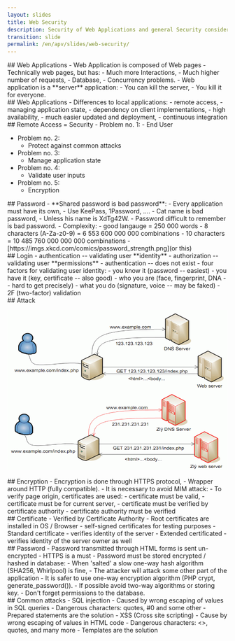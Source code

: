```yaml
---
layout: slides
title: Web Security
description: Security of Web Applications and general Security considerations. 
transition: slide
permalink: /en/apv/slides/web-security/
---
```


<section markdown='1'>
## Web Applications
- Web Application is composed of Web pages
- Technically web pages, but has:
  - Much more Interactions,
  - Much higher number of requests,
  - Database,
  - Concurrency problems.
- Web application is a **server** application:
  - You can kill the server,
  - You kill it for everyone.
</section>

<section markdown='1'>
## Web Applications
- Differences to local applications:
  - remote access,
  - managing application state,
  - dependency on client implementations,
  - high availability,
  - much easier updated and deployment,
  - continuous integration 
</section>

<section markdown='1'>
## Remote Access = Security
- Problem no. 1: 
  - End User

- Problem no. 2:
  - Protect against common attacks
- Problem no. 3:
  - Manage application state
- Problem no. 4:
  - Validate user inputs
- Problem no. 5:
  - Encryption  
</section>

<section markdown='1'>
## Password
- **Shared password is bad password**:
  - Every application must have its own,
  - Use KeePass, 1Password, ....
- Cat name is bad password,
  - Unless his name is XdTg42W.
- Password difficult to remember is bad password.
- Complexity:
  - good langauge = 250 000 words
  - 8 characters (A-Za-z0-9) = 6 553 600 000 000 combinations
  - 10 characters = 10 485 760 000 000 000 combinations
- [https://imgs.xkcd.com/comics/password_strength.png](or this)  
</section>

<section markdown='1'>
## Login
- authentication -- validating user **identity**
- authorization -- validating user **permissions**
- authentication -- does not exist
- four factors for validating user identity:
  - you know it (password -- easiest)
  - you have it (key, certificate -- also good)
  - who you are (face, fingerprint, DNA -- hard to get precisely)
  - what you do (signature, voice -- may be faked)
- 2F (two-factor) validation
</section>

<section markdown='1'>
## Attack

![Attack schema](schema.png)
</section>

<section markdown='1'>
## Encryption
- Encryption is done through HTTPS protocol,
  - Wrapper around HTTP (fully compatible).
- It is necessary to avoid MIM attack:
  - To verify page origin, certificates are used:
    - certificate must be valid,
    - certificate must be for current server,
    - certificate must be verified by certificate authority
    - certificate authority must be verified
</section>

<section markdown='1'>
## Certificate
- Verified by Certificate Authority
  - Root certificates are installed in OS / Browser 
  - self-signed certificates for testing purposes
- Standard certificate
  - verifies identity of the server
- Extended certificated
  - verifies identity of the server owner as well    
</section>

<section markdown='1'>
## Password
- Password transmitted through HTML forms is sent un-encrypted
  - HTTPS is a must
- Password must be stored encrypted / hashed in database:  
  - When 'salted' a slow one-way hash algorithm (SHA256, Whirlpool) is fine,
  - The attacker will attack some other part of the application
  - It is safer to use one-way encryption algorithm (PHP crypt, generate_password()).
- If possible avoid two-way algorithms or storing key.
- Don't forget permissions to the database.
</section>

<section markdown='1'>
## Common attacks
- SQL injection
  - Caused by wrong escaping of values in SQL queries
  - Dangerous characters: quotes, #0 and some other
  - Prepared statements are the solution
- XSS (Cross site scripting)
  - Cause by wrong escaping of values in HTML code
  - Dangerous characters: <>, quotes, and many more
  - Templates are the solution
</section>

<section markdown='1'>

</section>
